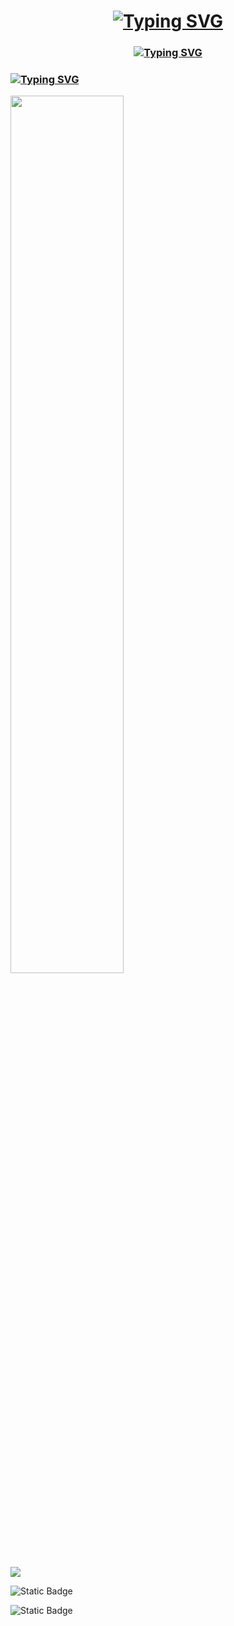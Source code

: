 <h1 align="center"><a href="https://git.io/typing-svg"><img src="https://readme-typing-svg.herokuapp.com?font=Fira+Code&weight=700&size=28&pause=1000&center=true&repeat=false&width=435&lines=Hi+there%2C+I'm+Alex" alt="Typing SVG" /></a></h1>
<h3 align="center"><a href="https://git.io/typing-svg"><img src="https://readme-typing-svg.herokuapp.com?font=Fira+Code&pause=1000&width=435&lines=ITMO+BT+-%3E+Student+Bachelor+%E2%99%A8%EF%B8%8F+;P3112+%5Cu2764+group" alt="Typing SVG" /></a></h3>
<h3><a href="https://git.io/typing-svg"><img src="https://readme-typing-svg.herokuapp.com?font=Fira+Code&pause=1000&color=F70000&center=true&width=435&lines=I+like+python+;and+ASSembly" alt="Typing SVG" /></a></h3>

<img src="https://github-readme-stats.vercel.app/api/top-langs/?username=Alex-de-bug&layout=compact&theme=midnight-purple&show_icons=true&langs_count=10" width="60%" height="auto">

![](https://github-profile-summary-cards.vercel.app/api/cards/profile-details?username=Alex-de-bug&theme=solarized_dark)


![Static Badge](https://img.shields.io/badge/laptop-Macbook_Air_2022-brightgreen?logo=apple)

![Static Badge](https://img.shields.io/badge/MacOS_M2_8_256-grey?logo=arm)

